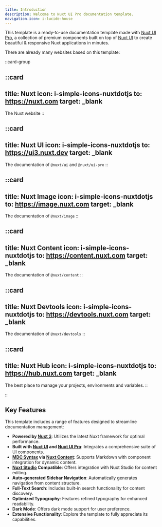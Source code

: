 ```yaml
---
title: Introduction
description: Welcome to Nuxt UI Pro documentation template.
navigation.icon: i-lucide-house
---
```


This template is a ready-to-use documentation template made with [Nuxt UI Pro](https://ui3.nuxt.dev/pro), a collection of premium components built on top of [Nuxt UI](https://ui3.nuxt.dev) to create beautiful & responsive Nuxt applications in minutes.

There are already many websites based on this template:

::card-group

::card
---
title: Nuxt
icon: i-simple-icons-nuxtdotjs
to: https://nuxt.com
target: _blank
---
The Nuxt website
::

::card
---
title: Nuxt UI
icon: i-simple-icons-nuxtdotjs
to: https://ui3.nuxt.dev
target: _blank
---
The documentation of `@nuxt/ui` and `@nuxt/ui-pro`
::

::card
---
title: Nuxt Image
icon: i-simple-icons-nuxtdotjs
to: https://image.nuxt.com
target: _blank
---
The documentation of `@nuxt/image`
::

::card
---
title: Nuxt Content
icon: i-simple-icons-nuxtdotjs
to: https://content.nuxt.com
target: _blank
---
The documentation of `@nuxt/content`
::

::card
---
title: Nuxt Devtools
icon: i-simple-icons-nuxtdotjs
to: https://devtools.nuxt.com
target: _blank
---
The documentation of `@nuxt/devtools`
::

::card
---
title: Nuxt Hub
icon: i-simple-icons-nuxtdotjs
to: https://hub.nuxt.com
target: _blank
---
The best place to manage your projects, environments and variables.
::

::

## Key Features

This template includes a range of features designed to streamline documentation management:

- **Powered by [Nuxt 3](https://nuxt.com)**: Utilizes the latest Nuxt framework for optimal performance.
- **Built with [Nuxt UI](https://ui3.nuxt.dev) and [Nuxt UI Pro](https://ui3.nuxt.dev/pro)**: Integrates a comprehensive suite of UI components.
- **[MDC Syntax](https://content.nuxt.com/usage/markdown) via [Nuxt Content](https://content.nuxt.com)**: Supports Markdown with component integration for dynamic content.
- **[Nuxt Studio](https://content.nuxt.com/docs/studio) Compatible**:  Offers integration with Nuxt Studio for content editing.
- **Auto-generated Sidebar Navigation**: Automatically generates navigation from content structure.
- **Full-Text Search**:  Includes built-in search functionality for content discovery.
- **Optimized Typography**:  Features refined typography for enhanced readability.
- **Dark Mode**:  Offers dark mode support for user preference.
- **Extensive Functionality**:  Explore the template to fully appreciate its capabilities.
